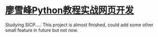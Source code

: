 # [廖雪峰Python教程实战网页开发](https://liaoxuefeng.com/wiki/0014316089557264a6b348958f449949df42a6d3a2e542c000/001432170876125c96f6cc10717484baea0c6da9bee2be4000)


Studying SICP.....
This project is almost finished, could add some other small feature in future but not now.
